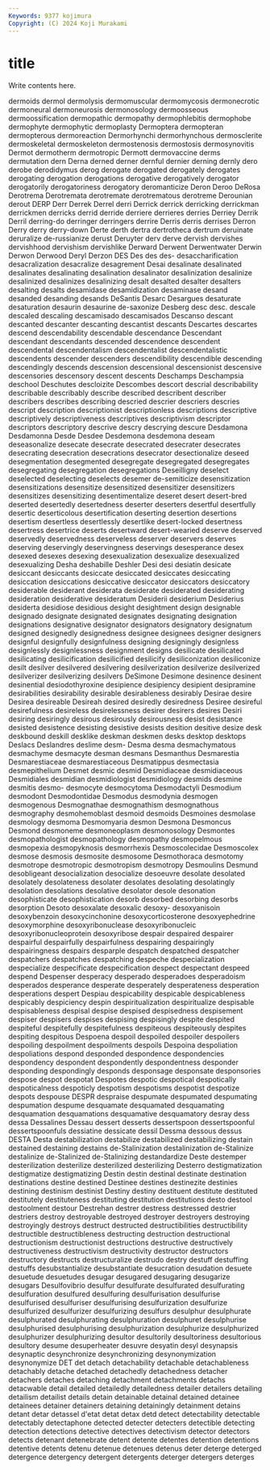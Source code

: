 ```yaml
---
Keywords: 9377 kojimura
Copyright: (C) 2024 Koji Murakami
---
```


# title

Write contents here.



dermoids dermol dermolysis dermomuscular dermomycosis dermonecrotic dermoneural
dermoneurosis dermonosology dermoosseous dermoossification dermopathic dermopathy dermophlebitis dermophobe dermophyte dermophytic
dermoplasty Dermoptera dermopteran dermopterous dermoreaction Dermorhynchi dermorhynchous dermosclerite dermoskeletal dermoskeleton
dermostenosis dermostosis dermosynovitis Dermot dermotherm dermotropic Dermott dermovaccine derms dermutation
dern Derna derned derner dernful dernier derning dernly dero derobe
derodidymus derog derogate derogated derogately derogates derogating derogation derogations derogative
derogatively derogator derogatorily derogatoriness derogatory deromanticize Deron Deroo DeRosa Derotrema
Derotremata derotremate derotrematous derotreme Derounian derout DERP Derr Derrek Derrel
derri Derrick derrick derricking derrickman derrickmen derricks derrid derride derriere
derrieres derries Derriey Derrik Derril derring-do derringer derringers derrire Derris
derris derrises Derron Derry derry derry-down Derte derth dertra dertrotheca
dertrum deruinate deruralize de-russianize derust Deruyter derv derve dervish dervishes
dervishhood dervishism dervishlike Derward Derwent Derwentwater Derwin Derwon Derwood Deryl
Derzon DES Des des des- desaccharification desacralization desacralize desagrement Desai
desalinate desalinated desalinates desalinating desalination desalinator desalinization desalinize desalinized desalinizes
desalinizing desalt desalted desalter desalters desalting desalts desamidase desamidization desaminase
desand desanded desanding desands DeSantis Desarc Desargues desaturate desaturation desaurin
desaurine de-saxonize Desberg desc desc. descale descaled descaling descamisado descamisados
Descanso descant descanted descanter descanting descantist descants Descartes descartes descend
descendability descendable descendance Descendant descendant descendants descended descendence descendent descendental
descendentalism descendentalist descendentalistic descendents descender descenders descendibility descendible descending descendingly
descends descension descensional descensionist descensive descensories descensory descent descents Deschamps
Deschampsia deschool Deschutes descloizite Descombes descort descrial describability describable describably
describe described describent describer describers describes describing descried descrier descriers
descries descript description descriptionist descriptionless descriptions descriptive descriptively descriptiveness descriptives
descriptivism descriptor descriptors descriptory descrive descry descrying descure Desdamona Desdamonna
Desde Desdee Desdemona desdemona deseam deseasonalize desecate desecrate desecrated desecrater
desecrates desecrating desecration desecrations desecrator desectionalize deseed desegmentation desegmented desegregate
desegregated desegregates desegregating desegregation desegregations Deseilligny deselect deselected deselecting deselects
desemer de-semiticize desensitization desensitizations desensitize desensitized desensitizer desensitizers desensitizes desensitizing
desentimentalize deseret desert desert-bred deserted desertedly desertedness deserter deserters desertful
desertfully desertic deserticolous desertification deserting desertion desertions desertism desertless desertlessly
desertlike desert-locked desertness desertress desertrice deserts desertward desert-wearied deserve deserved
deservedly deservedness deserveless deserver deservers deserves deserving deservingly deservingness deservings
desesperance desex desexed desexes desexing desexualization desexualize desexualized desexualizing Desha
deshabille Deshler Desi desi desiatin desicate desiccant desiccants desiccate desiccated
desiccates desiccating desiccation desiccations desiccative desiccator desiccators desiccatory desiderable desiderant
desiderata desiderate desiderated desiderating desideration desiderative desideratum Desiderii desiderium Desiderius
desiderta desidiose desidious desight desightment design designable designado designate designated
designates designating designation designations designative designator designators designatory designatum designed
designedly designedness designee designees designer designers designful designfully designfulness designing
designingly designless designlessly designlessness designment designs desilicate desilicated desilicating desilicification
desilicified desilicify desiliconization desiliconize desilt desilver desilvered desilvering desilverization desilverize
desilverized desilverizer desilverizing desilvers DeSimone Desimone desinence desinent desinential desiodothyroxine
desipience desipiency desipient desipramine desirabilities desirability desirable desirableness desirably Desirae
desire Desirea desireable Desireah desired desiredly desiredness Desiree desireful desirefulness
desireless desirelessness desirer desirers desires Desiri desiring desiringly desirous desirously
desirousness desist desistance desisted desistence desisting desistive desists desition desitive
desize desk deskbound deskill desklike deskman deskmen desks desktop desktops
Deslacs Deslandres deslime desm- Desma desma desmachymatous desmachyme desmacyte desman
desmans Desmanthus Desmarestia Desmarestiaceae desmarestiaceous Desmatippus desmectasia desmepithelium Desmet desmic
desmid Desmidiaceae desmidiaceous Desmidiales desmidian desmidiologist desmidiology desmids desmine desmitis
desmo- desmocyte desmocytoma Desmodactyli Desmodium desmodont Desmodontidae Desmodus desmodynia desmogen
desmogenous Desmognathae desmognathism desmognathous desmography desmohemoblast desmoid desmoids Desmoines desmolase
desmology desmoma Desmomyaria desmon Desmona Desmoncus Desmond desmoneme desmoneoplasm desmonosology
Desmontes desmopathologist desmopathology desmopathy desmopelmous desmopexia desmopyknosis desmorrhexis Desmoscolecidae Desmoscolex
desmose desmosis desmosite desmosome Desmothoraca desmotomy desmotrope desmotropic desmotropism desmotropy
Desmoulins Desmund desobligeant desocialization desocialize desoeuvre desolate desolated desolately desolateness
desolater desolates desolating desolatingly desolation desolations desolative desolator desole desonation
desophisticate desophistication desorb desorbed desorbing desorbs desorption Desoto desoxalate desoxalic
desoxy- desoxyanisoin desoxybenzoin desoxycinchonine desoxycorticosterone desoxyephedrine desoxymorphine desoxyribonuclease desoxyribonucleic desoxyribonucleoprotein
desoxyribose despair despaired despairer despairful despairfully despairfulness despairing despairingly despairingness
despairs desparple despatch despatched despatcher despatchers despatches despatching despeche despecialization
despecialize despecificate despecification despect despectant despeed despend Despenser desperacy desperado
desperadoes desperadoism desperados desperance desperate desperately desperateness desperation desperations despert
Despiau despicability despicable despicableness despicably despiciency despin despiritualization despiritualize despisable
despisableness despisal despise despised despisedness despisement despiser despisers despises despising
despisingly despite despited despiteful despitefully despitefulness despiteous despiteously despites despiting
despitous Despoena despoil despoiled despoiler despoilers despoiling despoilment despoilments despoils
Despoina despoliation despoliations despond desponded despondence despondencies despondency despondent despondently
despondentness desponder desponding despondingly desponds desponsage desponsate desponsories despose despot
despotat Despotes despotic despotical despotically despoticalness despoticly despotism despotisms despotist
despotize despots despouse DESPR despraise despumate despumated despumating despumation despume
desquamate desquamated desquamating desquamation desquamations desquamative desquamatory desray dess dessa
Dessalines Dessau dessert desserts dessertspoon dessertspoonful dessertspoonfuls dessiatine dessicate dessil
Dessma dessous dessus DESTA Desta destabilization destabilize destabilized destabilizing destain
destained destaining destains de-Stalinization destalinization de-Stalinize destalinize de-Stalinized de-Stalinizing destandardize
Deste destemper desterilization desterilize desterilized desterilizing Desterro destigmatization destigmatize destigmatizing
Destin destin destinal destinate destination destinations destine destined Destinee destines
destinezite destinies destining destinism destinist Destiny destiny destituent destitute destituted
destitutely destituteness destituting destitution destitutions desto destool destoolment destour Destrehan
destrer destress destressed destrier destriers destroy destroyable destroyed destroyer destroyers
destroying destroyingly destroys destruct destructed destructibilities destructibility destructible destructibleness destructing
destruction destructional destructionism destructionist destructions destructive destructively destructiveness destructivism destructivity
destructor destructors destructory destructs destructuralize destrudo destry destuff destuffing destuffs
desubstantialize desubstantiate desucration desudation desuete desuetude desuetudes desugar desugared desugaring
desugarize desugars Desulfovibrio desulfur desulfurate desulfurated desulfurating desulfuration desulfured desulfuring
desulfurisation desulfurise desulfurised desulfuriser desulfurising desulfurization desulfurize desulfurized desulfurizer desulfurizing
desulfurs desulphur desulphurate desulphurated desulphurating desulphuration desulphuret desulphurise desulphurised desulphurising
desulphurization desulphurize desulphurized desulphurizer desulphurizing desultor desultorily desultoriness desultorious desultory
desume desuperheater desuvre desyatin desyl desynapsis desynaptic desynchronize desynchronizing desynonymization
desynonymize DET det detach detachability detachable detachableness detachably detache detached
detachedly detachedness detacher detachers detaches detaching detachment detachments detachs detacwable
detail detailed detailedly detailedness detailer detailers detailing detailism detailist details
detain detainable detainal detained detainee detainees detainer detainers detaining detainingly
detainment detains detant detar detassel d'etat detat detax detd detect
detectability detectable detectably detectaphone detected detecter detecters detectible detecting detection
detections detective detectives detectivism detector detectors detects detenant detenebrate detent
detente detentes detention detentions detentive detents detenu detenue detenues detenus
deter deterge deterged detergence detergency detergent detergents deterger detergers deterges
